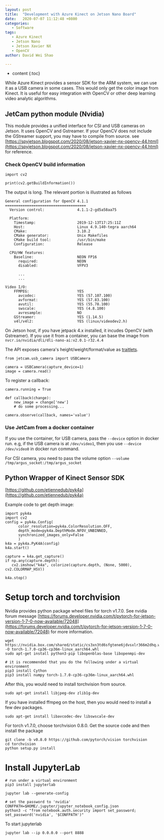 ```yaml
---
layout: post
title:  "Development with Azure Kinect on Jetson Nano Board"
date:   2020-07-07 11:12:48 +0800
categories:
   - Software
tags:
   - Azure Kinect
   - Jetson Nano
   - Jetson Xavier NX
   - OpenCV
author: David Wei Shao

---
```


* content
{:toc}

While Azure Kinect provides a sensor SDK for the ARM system, we can use it as a USB camera in some cases. This would only get the color image from Kinect.
It is useful for easy integration with OpenCV or other deep learning video analytic algorithms.




## JetCam python module (Nvidia)

This module provides a unified interface for CSI and USB cameras on Jetson.
It uses OpenCV and Gstreamer. If your OpenCV does not include the GStreamer support, you may have to compile from source.  see [https://spyjetson.blogspot.com/2020/08/jetson-xavier-nx-opencv-44.html](https://spyjetson.blogspot.com/2020/08/jetson-xavier-nx-opencv-44.html) for reference.

### Check OpenCV build information

```
import cv2

print(cv2.getBuildInformation())

```
The output is long. The relevant portion is illustrated as follows

```
General configuration for OpenCV 4.1.1 =====================================
  Version control:               4.1.1-2-gd5a58aa75

  Platform:
    Timestamp:                   2019-12-13T17:25:11Z
    Host:                        Linux 4.9.140-tegra aarch64
    CMake:                       3.10.2
    CMake generator:             Unix Makefiles
    CMake build tool:            /usr/bin/make
    Configuration:               Release

  CPU/HW features:
    Baseline:                    NEON FP16
      required:                  NEON
      disabled:                  VFPV3

      ...
      ...

Video I/O:
    FFMPEG:                      YES
      avcodec:                   YES (57.107.100)
      avformat:                  YES (57.83.100)
      avutil:                    YES (55.78.100)
      swscale:                   YES (4.8.100)
      avresample:                NO
    GStreamer:                   YES (1.14.5)
    v4l/v4l2:                    YES (linux/videodev2.h)
```


On Jetson host, if you have jetpack 4.x installed, it incudes OpenCV (with Gstreamer). 
If you use it from a container, you can base the image from `nvcr.io/nvidia/dli/dli-nano-ai:v2.0.1-r32.4.4`

The API exposes camera's height/weight/format/value as [traitlets](https://traitlets.readthedocs.io/en/stable/).

```
from jetcam.usb_camera import USBCamera

camera = USBCamera(capture_device=1)
image = camera.read()
```

To register a callback:

```
camera.running = True

def callback(change):
    new_image = change['new']
    # do some processing...

camera.observe(callback, names='value')
```

### Use JetCam from a docker container
If you use the container, for USB camera, pass the `--device` option in docker run. e.g, if the USB camera is at `/dev/video1`, then you use `--device /dev/video0` in docker run command. 

For CSI camera, you need to pass the volume option `--volume /tmp/argus_socket:/tmp/argus_socket`

## Python Wrapper of Kinect Sensor SDK

[https://github.com/etiennedub/pyk4a](https://github.com/etiennedub/pyk4a)

Example code to get depth image:
```
import pyk4a
import cv2
config = pyk4a.Config(
      color_resolution=pyk4a.ColorResolution.OFF,
      depth_mode=pyk4a.DepthMode.NFOV_UNBINNED,
      synchronized_images_only=False
      ) 
k4a = pyk4a.PyK4A(config)
k4a.start()

capture = k4a.get_capture()
if np.any(capture.depth):
   cv2.imshow("k4a", colorize(capture.depth, (None, 5000), cv2.COLORMAP_HSV))

k4a.stop()
```


# Setup torch and torchvision

Nvidia provides python package wheel files for torch v1.7.0. 
See nvidia forum message [https://forums.developer.nvidia.com/t/pytorch-for-jetson-version-1-7-0-now-available/72048](https://forums.developer.nvidia.com/t/pytorch-for-jetson-version-1-7-0-now-available/72048) for more information. 





```
wget https://nvidia.box.com/shared/static/cs3xn3td6sfgtene6jdvsxlr366m2dhq.whl -O torch-1.7.0-cp36-cp36m-linux_aarch64.whl
sudo apt-get install python3-pip libopenblas-base libopenmpi-dev 

# it is recommended that you do the following under a virtual environment
pip3 install Cython
pip3 install numpy torch-1.7.0-cp36-cp36m-linux_aarch64.whl
```

After this, you would need to install torchvision from source. 

```
sudo apt-get install libjpeg-dev zlib1g-dev
```

If you have installed ffmpeg on the host, then you would need to install a few dev packages.

```
sudo apt-get install libavcodec-dev libswscale-dev
```

For torch v1.7.0, choose torchvision 0.8.0. Get the source code and then install the package

```
git clone -b v0.8.0 https://github.com/pytorch/vision torchvision
cd torchvision
python setup.py install
```

# Install JupyterLab


```
# run under a virtual environment
pip3 install jupyterlab

jupyter lab --generate-config

# set the password to 'nvidia'
CONFPATH=$HOME/.jupyter/jupyter_notebook_config.json
python3 -c "from notebook.auth.security import set_password; set_password('nvidia', '$CONFPATH')"

```

To start jupyterlab

```
jupyter lab --ip 0.0.0.0 --port 8888
```
